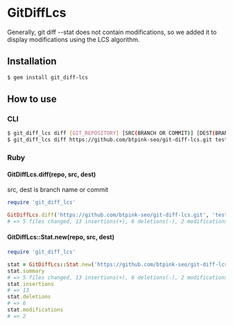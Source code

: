 # GitDiffLcs

Generally, git diff --stat does not contain modifications, so we added it to display modifications using the LCS algorithm.

## Installation
```bash
$ gem install git_diff-lcs
```

## How to use

### CLI

```bash
$ git_diff_lcs diff [GIT_REPOSITORY] [SRC(BRANCH OR COMMIT)] [DEST(BRANCH OR COMMIT)]
$ git_diff_lcs diff https://github.com/btpink-seo/git-diff-lcs.git test/src test/dest
```

### Ruby

#### GitDiffLcs.diff(repo, src, dest)

src, dest is branch name or commit

```ruby
require 'git_diff_lcs'

GitDiffLcs.diff('https://github.com/btpink-seo/git-diff-lcs.git', 'test/src', 'test/dest')
# => 5 files changed, 13 insertions(+), 6 deletions(-), 2 modifications(!), total(21)
```

#### GitDiffLcs::Stat.new(repo, src, dest)

```ruby
require 'git_diff_lcs'

stat = GitDiffLcs::Stat.new('https://github.com/btpink-seo/git-diff-lcs.git', 'test/src', 'test/dest')
stat.summary
# => 5 files changed, 13 insertions(+), 6 deletions(-), 2 modifications(!), total(21)
stat.insertions
# => 13
stat.deletions
# => 6
stat.modifications
# => 2
```
